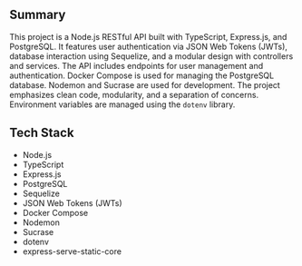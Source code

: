 ## Summary

This project is a Node.js RESTful API built with TypeScript, Express.js, and PostgreSQL.  It features user authentication via JSON Web Tokens (JWTs), database interaction using Sequelize, and a modular design with controllers and services. The API includes endpoints for user management and authentication.  Docker Compose is used for managing the PostgreSQL database.  Nodemon and Sucrase are used for development. The project emphasizes clean code, modularity, and a separation of concerns.  Environment variables are managed using the `dotenv` library.


## Tech Stack

* Node.js
* TypeScript
* Express.js
* PostgreSQL
* Sequelize
* JSON Web Tokens (JWTs)
* Docker Compose
* Nodemon
* Sucrase
* dotenv
* express-serve-static-core


